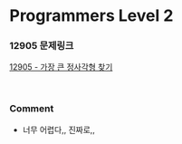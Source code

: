 # Programmers Level 2

### 12905 문제링크

[12905 - 가장 큰 정사각형 찾기](https://school.programmers.co.kr/learn/courses/30/lessons/12905)

<br>

### Comment

-   너무 어렵다,, 진짜로,,
